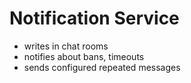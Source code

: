 # Notification Service

- writes in chat rooms
- notifies about bans, timeouts
- sends configured repeated messages